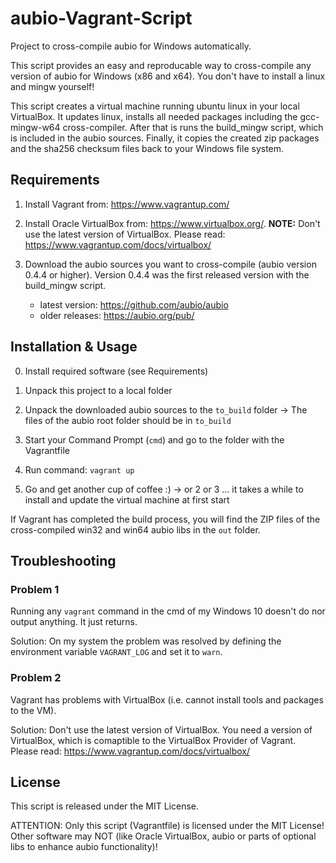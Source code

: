 # aubio-Vagrant-Script
Project to cross-compile aubio for Windows automatically.

This script provides an easy and reproducable way to cross-compile any version of aubio for Windows (x86 and x64).
You don't have to install a linux and mingw yourself!

This script creates a virtual machine running ubuntu linux in your local VirtualBox.
It updates linux, installs all needed packages including the gcc-mingw-w64 cross-compiler.
After that is runs the build_mingw script, which is included in the aubio sources.
Finally, it copies the created zip packages and the sha256 checksum files back to your Windows file system.


## Requirements

1. Install Vagrant from: https://www.vagrantup.com/

2. Install Oracle VirtualBox from: https://www.virtualbox.org/. __NOTE:__ Don't use the latest version of VirtualBox. Please read: https://www.vagrantup.com/docs/virtualbox/

3. Download the aubio sources you want to cross-compile (aubio version 0.4.4 or higher).
   Version 0.4.4 was the first released version with the build_mingw script.
   - latest version: https://github.com/aubio/aubio
   - older releases: https://aubio.org/pub/


## Installation & Usage

0. Install required software (see Requirements)

1. Unpack this project to a local folder

2. Unpack the downloaded aubio sources to the `to_build` folder
   -> The files of the aubio root folder should be in `to_build`

3. Start your Command Prompt (`cmd`) and go to the folder with the Vagrantfile

4. Run command: `vagrant up`

5. Go and get another cup of coffee :)
   -> or 2 or 3 ... it takes a while to install and update the virtual machine at first start

If Vagrant has completed the build process, you will find the ZIP files of the cross-compiled
win32 and win64 aubio libs in the `out` folder.

   
## Troubleshooting

### Problem 1
Running any `vagrant` command in the cmd of my Windows 10 doesn't do nor output anything.
It just returns.

Solution:
On my system the problem was resolved by defining the environment variable `VAGRANT_LOG` and
set it to `warn`.

### Problem 2
Vagrant has problems with VirtualBox (i.e. cannot install tools and packages to the VM).

Solution:
Don't use the latest version of VirtualBox.
You need a version of VirtualBox, which is comaptible to the VirtualBox Provider of Vagrant.
Please read: https://www.vagrantup.com/docs/virtualbox/

## License

This script is released under the MIT License.

ATTENTION:
Only this script (Vagrantfile) is licensed under the MIT License!
Other software may NOT (like Oracle VirtualBox, aubio or parts of optional libs to enhance aubio functionality)!
